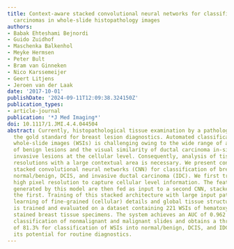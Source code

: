 ```yaml
---
title: Context-aware stacked convolutional neural networks for classification of breast
  carcinomas in whole-slide histopathology images
authors:
- Babak Ehteshami Bejnordi
- Guido Zuidhof
- Maschenka Balkenhol
- Meyke Hermsen
- Peter Bult
- Bram van Ginneken
- Nico Karssemeijer
- Geert Litjens
- Jeroen van der Laak
date: '2017-10-01'
publishDate: '2024-09-11T12:09:38.324150Z'
publication_types:
- article-journal
publication: '*J Med Imaging*'
doi: 10.1117/1.JMI.4.4.044504
abstract: Currently, histopathological tissue examination by a pathologist represents
  the gold standard for breast lesion diagnostics. Automated classification of histopathological
  whole-slide images (WSIs) is challenging owing to the wide range of appearances
  of benign lesions and the visual similarity of ductal carcinoma in-situ (DCIS) to
  invasive lesions at the cellular level. Consequently, analysis of tissue at high
  resolutions with a large contextual area is necessary. We present context-aware
  stacked convolutional neural networks (CNN) for classification of breast WSIs into
  normal/benign, DCIS, and invasive ductal carcinoma (IDC). We first train a CNN using
  high pixel resolution to capture cellular level information. The feature responses
  generated by this model are then fed as input to a second CNN, stacked on top of
  the first. Training of this stacked architecture with large input patches enables
  learning of fine-grained (cellular) details and global tissue structures. Our system
  is trained and evaluated on a dataset containing 221 WSIs of hematoxylin and eosin
  stained breast tissue specimens. The system achieves an AUC of 0.962 for the binary
  classification of nonmalignant and malignant slides and obtains a three-class accuracy
  of 81.3% for classification of WSIs into normal/benign, DCIS, and IDC, demonstrating
  its potential for routine diagnostics.
---
```

